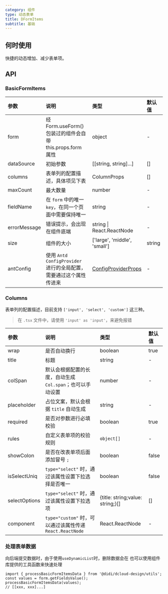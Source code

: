 ```yaml
---
category: 组件
type: 动态表单
title: DFormItems
subtitle: 基础
---
```


## 何时使用

快捷的动态增加、减少表单项。



## API

### BasicFormItems

| 参数       | 说明           | 类型                | 默认值 |
| :--------- | :------------- | :------------------ | :----- |
| form      | 经 Form.useForm() 包装过的组件会自带 this.props.form 属性     | object              | -      |
| dataSource      | 初始参数    | [[string, string]...]              |  []      |
| columns | 表单列的配置描述，具体项见下表 | ColumnProps | []     |
| maxCount | 最大数量 | number | -      |
| fieldName | 在 `form` 中的唯一 `key`，在同一个页面中需要保持唯一 | string | -      |
| errorMessage | 错误提示，会出现在组件底端 | string \| React.ReactNode | -      |
| size | 组件的大小 | ['large', 'middle', 'small'] | string | 'middle'      |
| antConfig | 使用 `Antd ConfigProvider` 进行的全局配置，需要通过这个属性传进来 | [ConfigProviderProps](https://github.com/ant-design/ant-design/blob/master/components/config-provider/index.tsx) | - |

### Columns

表单列的配置描述，目前支持 `['input', 'select', 'custom']` 这三种。

> 在 `.tsx` 文件中，请使用 `'input' as 'input'`，来避免报错

| 参数       | 说明           | 类型                | 默认值 |
| :--------- | :------------- | :------------------ | :----- |
| wrap      | 是否自动换行    | boolean             |  true     |
| title      | 标题    | string              |  -      |
| colSpan      | 默认会根据配置的长度，自动生成 `Col.span`；也可以手动设置    | number              |  -      |
| placeholder | 占位文案，默认会根据 `title` 自动生成 | string | -     |
| required | 是否对参数进行必填校验 | boolean | true      |
| rules | 自定义表单项的校验规则 | `object[]` | -      |
| showColon | 是否在改表单项后面添加冒号 `; ` | boolean | false      |
| isSelectUniq | `type="select"` 时，通过该属性设置下拉选择是否唯一 | boolean | false      |
| selectOptions | `type="select"` 时，通过该属性设置下拉选项 | {title: string;value: string;}[] | []      |
| component | `type="custom"` 时，可以通过该属性传递 `React.ReactNode` |  React.ReactNode | -      |


### 处理表单数据

向后端提交数据时，由于使用`useDynamicList`时，删除数据会在 也可以使用组件库提供的工具函数来快速处理

```
import { processBasicFormItemsData } from '@didi/dcloud-design/utils';
const values = form.getFieldsValue();
processBasicFormItemsData(values);
// [[xxx, xxx]...]
```
